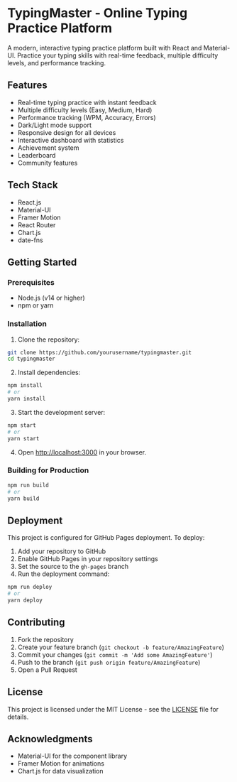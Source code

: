 # TypingMaster - Online Typing Practice Platform

A modern, interactive typing practice platform built with React and Material-UI. Practice your typing skills with real-time feedback, multiple difficulty levels, and performance tracking.

## Features

- Real-time typing practice with instant feedback
- Multiple difficulty levels (Easy, Medium, Hard)
- Performance tracking (WPM, Accuracy, Errors)
- Dark/Light mode support
- Responsive design for all devices
- Interactive dashboard with statistics
- Achievement system
- Leaderboard
- Community features

## Tech Stack

- React.js
- Material-UI
- Framer Motion
- React Router
- Chart.js
- date-fns

## Getting Started

### Prerequisites

- Node.js (v14 or higher)
- npm or yarn

### Installation

1. Clone the repository:
```bash
git clone https://github.com/yourusername/typingmaster.git
cd typingmaster
```

2. Install dependencies:
```bash
npm install
# or
yarn install
```

3. Start the development server:
```bash
npm start
# or
yarn start
```

4. Open [http://localhost:3000](http://localhost:3000) in your browser.

### Building for Production

```bash
npm run build
# or
yarn build
```

## Deployment

This project is configured for GitHub Pages deployment. To deploy:

1. Add your repository to GitHub
2. Enable GitHub Pages in your repository settings
3. Set the source to the `gh-pages` branch
4. Run the deployment command:
```bash
npm run deploy
# or
yarn deploy
```

## Contributing

1. Fork the repository
2. Create your feature branch (`git checkout -b feature/AmazingFeature`)
3. Commit your changes (`git commit -m 'Add some AmazingFeature'`)
4. Push to the branch (`git push origin feature/AmazingFeature`)
5. Open a Pull Request

## License

This project is licensed under the MIT License - see the [LICENSE](LICENSE) file for details.

## Acknowledgments

- Material-UI for the component library
- Framer Motion for animations
- Chart.js for data visualization 